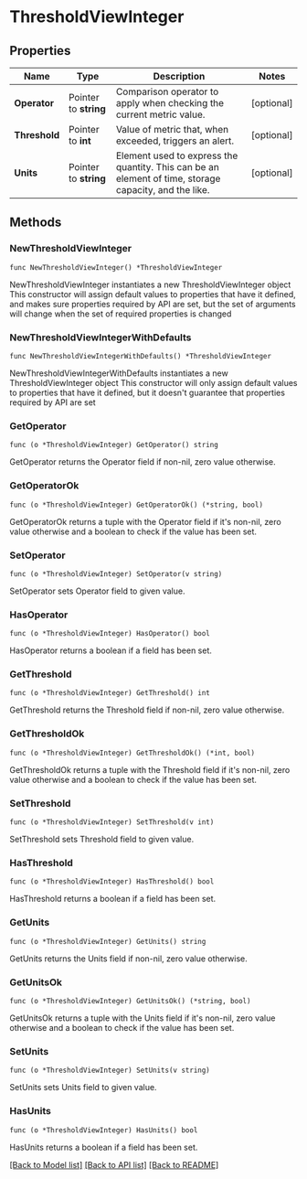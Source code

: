 # ThresholdViewInteger

## Properties

Name | Type | Description | Notes
------------ | ------------- | ------------- | -------------
**Operator** | Pointer to **string** | Comparison operator to apply when checking the current metric value. | [optional] 
**Threshold** | Pointer to **int** | Value of metric that, when exceeded, triggers an alert. | [optional] 
**Units** | Pointer to **string** | Element used to express the quantity. This can be an element of time, storage capacity, and the like. | [optional] 

## Methods

### NewThresholdViewInteger

`func NewThresholdViewInteger() *ThresholdViewInteger`

NewThresholdViewInteger instantiates a new ThresholdViewInteger object
This constructor will assign default values to properties that have it defined,
and makes sure properties required by API are set, but the set of arguments
will change when the set of required properties is changed

### NewThresholdViewIntegerWithDefaults

`func NewThresholdViewIntegerWithDefaults() *ThresholdViewInteger`

NewThresholdViewIntegerWithDefaults instantiates a new ThresholdViewInteger object
This constructor will only assign default values to properties that have it defined,
but it doesn't guarantee that properties required by API are set

### GetOperator

`func (o *ThresholdViewInteger) GetOperator() string`

GetOperator returns the Operator field if non-nil, zero value otherwise.

### GetOperatorOk

`func (o *ThresholdViewInteger) GetOperatorOk() (*string, bool)`

GetOperatorOk returns a tuple with the Operator field if it's non-nil, zero value otherwise
and a boolean to check if the value has been set.

### SetOperator

`func (o *ThresholdViewInteger) SetOperator(v string)`

SetOperator sets Operator field to given value.

### HasOperator

`func (o *ThresholdViewInteger) HasOperator() bool`

HasOperator returns a boolean if a field has been set.

### GetThreshold

`func (o *ThresholdViewInteger) GetThreshold() int`

GetThreshold returns the Threshold field if non-nil, zero value otherwise.

### GetThresholdOk

`func (o *ThresholdViewInteger) GetThresholdOk() (*int, bool)`

GetThresholdOk returns a tuple with the Threshold field if it's non-nil, zero value otherwise
and a boolean to check if the value has been set.

### SetThreshold

`func (o *ThresholdViewInteger) SetThreshold(v int)`

SetThreshold sets Threshold field to given value.

### HasThreshold

`func (o *ThresholdViewInteger) HasThreshold() bool`

HasThreshold returns a boolean if a field has been set.

### GetUnits

`func (o *ThresholdViewInteger) GetUnits() string`

GetUnits returns the Units field if non-nil, zero value otherwise.

### GetUnitsOk

`func (o *ThresholdViewInteger) GetUnitsOk() (*string, bool)`

GetUnitsOk returns a tuple with the Units field if it's non-nil, zero value otherwise
and a boolean to check if the value has been set.

### SetUnits

`func (o *ThresholdViewInteger) SetUnits(v string)`

SetUnits sets Units field to given value.

### HasUnits

`func (o *ThresholdViewInteger) HasUnits() bool`

HasUnits returns a boolean if a field has been set.


[[Back to Model list]](../README.md#documentation-for-models) [[Back to API list]](../README.md#documentation-for-api-endpoints) [[Back to README]](../README.md)


